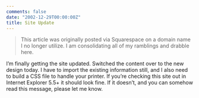 ```yaml
---
comments: false
date: "2002-12-29T00:00:00Z"
title: Site Update
---
```


> This article was originally posted via Squarespace on a domain name I no longer utilize.  I am consolidating all of my ramblings and drabble here.

I’m finally getting the site updated. Switched the content over to the new design today. I have to import the existing information still, and I also need to build a CSS file to handle your printer. If you’re checking this site out in Internet Explorer 5.5+ it should look fine. If it doesn’t, and you can somehow read this message, please let me know.